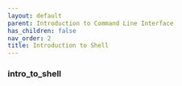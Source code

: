 ```yaml
---
layout: default
parent: Introduction to Command Line Interface
has_children: false
nav_order: 2
title: Introduction to Shell
---
```


### intro_to_shell
